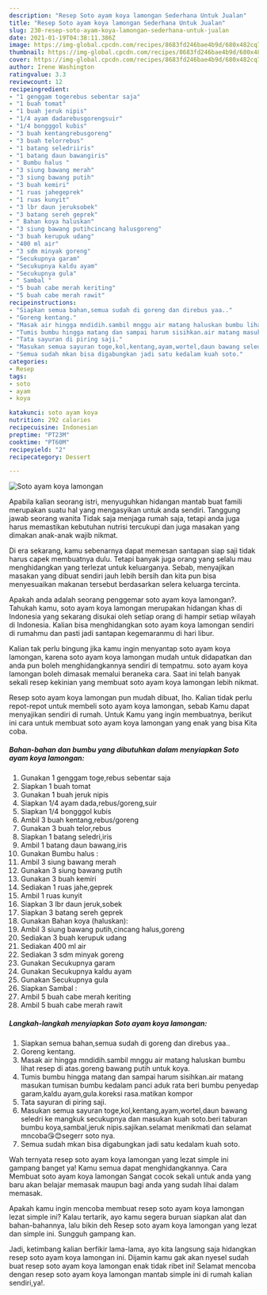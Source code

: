 ```yaml
---
description: "Resep Soto ayam koya lamongan Sederhana Untuk Jualan"
title: "Resep Soto ayam koya lamongan Sederhana Untuk Jualan"
slug: 230-resep-soto-ayam-koya-lamongan-sederhana-untuk-jualan
date: 2021-01-19T04:38:11.386Z
image: https://img-global.cpcdn.com/recipes/8683fd246bae4b9d/680x482cq70/soto-ayam-koya-lamongan-foto-resep-utama.jpg
thumbnail: https://img-global.cpcdn.com/recipes/8683fd246bae4b9d/680x482cq70/soto-ayam-koya-lamongan-foto-resep-utama.jpg
cover: https://img-global.cpcdn.com/recipes/8683fd246bae4b9d/680x482cq70/soto-ayam-koya-lamongan-foto-resep-utama.jpg
author: Irene Washington
ratingvalue: 3.3
reviewcount: 12
recipeingredient:
- "1 genggam togerebus sebentar saja"
- "1 buah tomat"
- "1 buah jeruk nipis"
- "1/4 ayam dadarebusgorengsuir"
- "1/4 bongggol kubis"
- "3 buah kentangrebusgoreng"
- "3 buah telorrebus"
- "1 batang seledriiris"
- "1 batang daun bawangiris"
- " Bumbu halus "
- "3 siung bawang merah"
- "3 siung bawang putih"
- "3 buah kemiri"
- "1 ruas jahegeprek"
- "1 ruas kunyit"
- "3 lbr daun jeruksobek"
- "3 batang sereh geprek"
- " Bahan koya haluskan"
- "3 siung bawang putihcincang halusgoreng"
- "3 buah kerupuk udang"
- "400 ml air"
- "3 sdm minyak goreng"
- "Secukupnya garam"
- "Secukupnya kaldu ayam"
- "Secukupnya gula"
- " Sambal "
- "5 buah cabe merah keriting"
- "5 buah cabe merah rawit"
recipeinstructions:
- "Siapkan semua bahan,semua sudah di goreng dan direbus yaa.."
- "Goreng kentang."
- "Masak air hingga mndidih.sambil mnggu air matang haluskan bumbu lihat resep di atas.goreng bawang putih untuk koya."
- "Tumis bumbu hingga matang dan sampai harum sisihkan.air matang masukan tumisan bumbu kedalam panci aduk rata beri bumbu penyedap garam,kaldu ayam,gula.koreksi rasa.matikan kompor"
- "Tata sayuran di piring saji."
- "Masukan semua sayuran toge,kol,kentang,ayam,wortel,daun bawang seledri ke mangkuk secukupnya dan masukan kuah soto.beri taburan bumbu koya,sambal,jeruk nipis.sajikan.selamat menikmati dan selamat mncoba😘😊segerr soto nya."
- "Semua sudah mkan bisa digabungkan jadi satu kedalam kuah soto."
categories:
- Resep
tags:
- soto
- ayam
- koya

katakunci: soto ayam koya 
nutrition: 292 calories
recipecuisine: Indonesian
preptime: "PT23M"
cooktime: "PT60M"
recipeyield: "2"
recipecategory: Dessert

---
```



![Soto ayam koya lamongan](https://img-global.cpcdn.com/recipes/8683fd246bae4b9d/680x482cq70/soto-ayam-koya-lamongan-foto-resep-utama.jpg)

Apabila kalian seorang istri, menyuguhkan hidangan mantab buat famili merupakan suatu hal yang mengasyikan untuk anda sendiri. Tanggung jawab seorang  wanita Tidak saja menjaga rumah saja, tetapi anda juga harus memastikan kebutuhan nutrisi tercukupi dan juga masakan yang dimakan anak-anak wajib nikmat.

Di era  sekarang, kamu sebenarnya dapat memesan santapan siap saji tidak harus capek membuatnya dulu. Tetapi banyak juga orang yang selalu mau menghidangkan yang terlezat untuk keluarganya. Sebab, menyajikan masakan yang dibuat sendiri jauh lebih bersih dan kita pun bisa menyesuaikan makanan tersebut berdasarkan selera keluarga tercinta. 



Apakah anda adalah seorang penggemar soto ayam koya lamongan?. Tahukah kamu, soto ayam koya lamongan merupakan hidangan khas di Indonesia yang sekarang disukai oleh setiap orang di hampir setiap wilayah di Indonesia. Kalian bisa menghidangkan soto ayam koya lamongan sendiri di rumahmu dan pasti jadi santapan kegemaranmu di hari libur.

Kalian tak perlu bingung jika kamu ingin menyantap soto ayam koya lamongan, karena soto ayam koya lamongan mudah untuk didapatkan dan anda pun boleh menghidangkannya sendiri di tempatmu. soto ayam koya lamongan boleh dimasak memalui beraneka cara. Saat ini telah banyak sekali resep kekinian yang membuat soto ayam koya lamongan lebih nikmat.

Resep soto ayam koya lamongan pun mudah dibuat, lho. Kalian tidak perlu repot-repot untuk membeli soto ayam koya lamongan, sebab Kamu dapat menyajikan sendiri di rumah. Untuk Kamu yang ingin membuatnya, berikut ini cara untuk membuat soto ayam koya lamongan yang enak yang bisa Kita coba.

<!--inarticleads1-->

##### Bahan-bahan dan bumbu yang dibutuhkan dalam menyiapkan Soto ayam koya lamongan:

1. Gunakan 1 genggam toge,rebus sebentar saja
1. Siapkan 1 buah tomat
1. Gunakan 1 buah jeruk nipis
1. Siapkan 1/4 ayam dada,rebus/goreng,suir
1. Siapkan 1/4 bongggol kubis
1. Ambil 3 buah kentang,rebus/goreng
1. Gunakan 3 buah telor,rebus
1. Siapkan 1 batang seledri,iris
1. Ambil 1 batang daun bawang,iris
1. Gunakan  Bumbu halus :
1. Ambil 3 siung bawang merah
1. Gunakan 3 siung bawang putih
1. Gunakan 3 buah kemiri
1. Sediakan 1 ruas jahe,geprek
1. Ambil 1 ruas kunyit
1. Siapkan 3 lbr daun jeruk,sobek
1. Siapkan 3 batang sereh geprek
1. Gunakan  Bahan koya (haluskan):
1. Ambil 3 siung bawang putih,cincang halus,goreng
1. Sediakan 3 buah kerupuk udang
1. Sediakan 400 ml air
1. Sediakan 3 sdm minyak goreng
1. Gunakan Secukupnya garam
1. Gunakan Secukupnya kaldu ayam
1. Gunakan Secukupnya gula
1. Siapkan  Sambal :
1. Ambil 5 buah cabe merah keriting
1. Ambil 5 buah cabe merah rawit




<!--inarticleads2-->

##### Langkah-langkah menyiapkan Soto ayam koya lamongan:

1. Siapkan semua bahan,semua sudah di goreng dan direbus yaa..
1. Goreng kentang.
1. Masak air hingga mndidih.sambil mnggu air matang haluskan bumbu lihat resep di atas.goreng bawang putih untuk koya.
1. Tumis bumbu hingga matang dan sampai harum sisihkan.air matang masukan tumisan bumbu kedalam panci aduk rata beri bumbu penyedap garam,kaldu ayam,gula.koreksi rasa.matikan kompor
1. Tata sayuran di piring saji.
1. Masukan semua sayuran toge,kol,kentang,ayam,wortel,daun bawang seledri ke mangkuk secukupnya dan masukan kuah soto.beri taburan bumbu koya,sambal,jeruk nipis.sajikan.selamat menikmati dan selamat mncoba😘😊segerr soto nya.
1. Semua sudah mkan bisa digabungkan jadi satu kedalam kuah soto.




Wah ternyata resep soto ayam koya lamongan yang lezat simple ini gampang banget ya! Kamu semua dapat menghidangkannya. Cara Membuat soto ayam koya lamongan Sangat cocok sekali untuk anda yang baru akan belajar memasak maupun bagi anda yang sudah lihai dalam memasak.

Apakah kamu ingin mencoba membuat resep soto ayam koya lamongan lezat simple ini? Kalau tertarik, ayo kamu segera buruan siapkan alat dan bahan-bahannya, lalu bikin deh Resep soto ayam koya lamongan yang lezat dan simple ini. Sungguh gampang kan. 

Jadi, ketimbang kalian berfikir lama-lama, ayo kita langsung saja hidangkan resep soto ayam koya lamongan ini. Dijamin kamu gak akan nyesel sudah buat resep soto ayam koya lamongan enak tidak ribet ini! Selamat mencoba dengan resep soto ayam koya lamongan mantab simple ini di rumah kalian sendiri,ya!.

